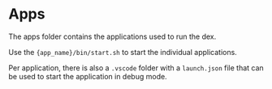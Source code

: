 # Apps

The apps folder contains the applications used to run the dex.

Use the `{app_name}/bin/start.sh` to start the individual applications.

Per application, there is also a `.vscode` folder with a `launch.json` file that can be used to start the application in debug mode.
